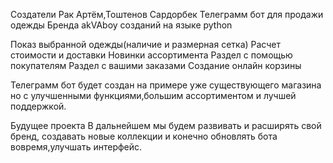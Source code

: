 Создатели
Рак Артём,Тоштенов Сардорбек
Телеграмм бот для продажи одежды Бренда akVAboy созданий на языке python

Показ выбранной одежды(наличие и размерная сетка)
Расчет стоимости и доставки
Новинки ассортимента
Раздел с помощью покупателям
Раздел с вашими заказами
Создание онлайн корзины

Телеграмм бот будет создан на примере уже существующего магазина но с улучшенными функциями,большим ассортиментом и лучшей поддержкой.

Будущее проекта
В дальнейшем мы будем развивать и расширять свой бренд, создавать новые коллекции и конечно обновлять бота вовремя,улучшать интерфейс.
